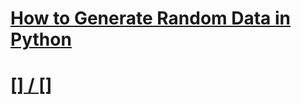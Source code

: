 # [How to Generate Random Data in Python](https://www.thepythoncode.com/article/generate-random-data-in-python)
##
# [[] / []]()